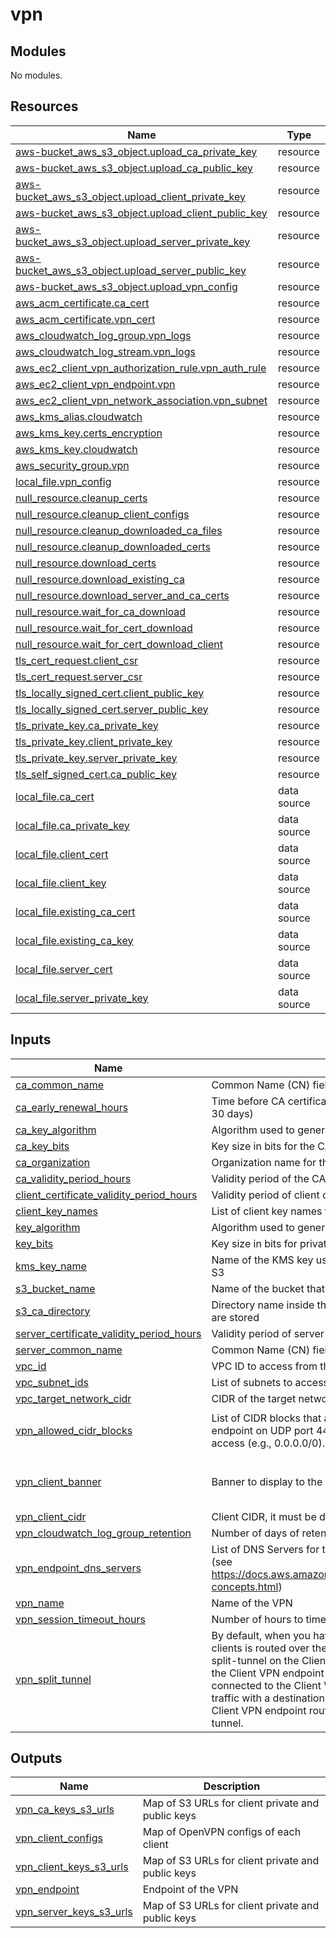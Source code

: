 # vpn

<!-- BEGIN_TF_DOCS -->
## Modules

No modules.
## Resources

| Name | Type |
|------|------|
| [aws-bucket_aws_s3_object.upload_ca_private_key](https://registry.terraform.io/providers/hashicorp/aws/latest/docs/resources/aws_s3_object) | resource |
| [aws-bucket_aws_s3_object.upload_ca_public_key](https://registry.terraform.io/providers/hashicorp/aws/latest/docs/resources/aws_s3_object) | resource |
| [aws-bucket_aws_s3_object.upload_client_private_key](https://registry.terraform.io/providers/hashicorp/aws/latest/docs/resources/aws_s3_object) | resource |
| [aws-bucket_aws_s3_object.upload_client_public_key](https://registry.terraform.io/providers/hashicorp/aws/latest/docs/resources/aws_s3_object) | resource |
| [aws-bucket_aws_s3_object.upload_server_private_key](https://registry.terraform.io/providers/hashicorp/aws/latest/docs/resources/aws_s3_object) | resource |
| [aws-bucket_aws_s3_object.upload_server_public_key](https://registry.terraform.io/providers/hashicorp/aws/latest/docs/resources/aws_s3_object) | resource |
| [aws-bucket_aws_s3_object.upload_vpn_config](https://registry.terraform.io/providers/hashicorp/aws/latest/docs/resources/aws_s3_object) | resource |
| [aws_acm_certificate.ca_cert](https://registry.terraform.io/providers/hashicorp/aws/latest/docs/resources/acm_certificate) | resource |
| [aws_acm_certificate.vpn_cert](https://registry.terraform.io/providers/hashicorp/aws/latest/docs/resources/acm_certificate) | resource |
| [aws_cloudwatch_log_group.vpn_logs](https://registry.terraform.io/providers/hashicorp/aws/latest/docs/resources/cloudwatch_log_group) | resource |
| [aws_cloudwatch_log_stream.vpn_logs](https://registry.terraform.io/providers/hashicorp/aws/latest/docs/resources/cloudwatch_log_stream) | resource |
| [aws_ec2_client_vpn_authorization_rule.vpn_auth_rule](https://registry.terraform.io/providers/hashicorp/aws/latest/docs/resources/ec2_client_vpn_authorization_rule) | resource |
| [aws_ec2_client_vpn_endpoint.vpn](https://registry.terraform.io/providers/hashicorp/aws/latest/docs/resources/ec2_client_vpn_endpoint) | resource |
| [aws_ec2_client_vpn_network_association.vpn_subnet](https://registry.terraform.io/providers/hashicorp/aws/latest/docs/resources/ec2_client_vpn_network_association) | resource |
| [aws_kms_alias.cloudwatch](https://registry.terraform.io/providers/hashicorp/aws/latest/docs/resources/kms_alias) | resource |
| [aws_kms_key.certs_encryption](https://registry.terraform.io/providers/hashicorp/aws/latest/docs/resources/kms_key) | resource |
| [aws_kms_key.cloudwatch](https://registry.terraform.io/providers/hashicorp/aws/latest/docs/resources/kms_key) | resource |
| [aws_security_group.vpn](https://registry.terraform.io/providers/hashicorp/aws/latest/docs/resources/security_group) | resource |
| [local_file.vpn_config](https://registry.terraform.io/providers/hashicorp/local/latest/docs/resources/file) | resource |
| [null_resource.cleanup_certs](https://registry.terraform.io/providers/hashicorp/null/latest/docs/resources/resource) | resource |
| [null_resource.cleanup_client_configs](https://registry.terraform.io/providers/hashicorp/null/latest/docs/resources/resource) | resource |
| [null_resource.cleanup_downloaded_ca_files](https://registry.terraform.io/providers/hashicorp/null/latest/docs/resources/resource) | resource |
| [null_resource.cleanup_downloaded_certs](https://registry.terraform.io/providers/hashicorp/null/latest/docs/resources/resource) | resource |
| [null_resource.download_certs](https://registry.terraform.io/providers/hashicorp/null/latest/docs/resources/resource) | resource |
| [null_resource.download_existing_ca](https://registry.terraform.io/providers/hashicorp/null/latest/docs/resources/resource) | resource |
| [null_resource.download_server_and_ca_certs](https://registry.terraform.io/providers/hashicorp/null/latest/docs/resources/resource) | resource |
| [null_resource.wait_for_ca_download](https://registry.terraform.io/providers/hashicorp/null/latest/docs/resources/resource) | resource |
| [null_resource.wait_for_cert_download](https://registry.terraform.io/providers/hashicorp/null/latest/docs/resources/resource) | resource |
| [null_resource.wait_for_cert_download_client](https://registry.terraform.io/providers/hashicorp/null/latest/docs/resources/resource) | resource |
| [tls_cert_request.client_csr](https://registry.terraform.io/providers/hashicorp/tls/latest/docs/resources/cert_request) | resource |
| [tls_cert_request.server_csr](https://registry.terraform.io/providers/hashicorp/tls/latest/docs/resources/cert_request) | resource |
| [tls_locally_signed_cert.client_public_key](https://registry.terraform.io/providers/hashicorp/tls/latest/docs/resources/locally_signed_cert) | resource |
| [tls_locally_signed_cert.server_public_key](https://registry.terraform.io/providers/hashicorp/tls/latest/docs/resources/locally_signed_cert) | resource |
| [tls_private_key.ca_private_key](https://registry.terraform.io/providers/hashicorp/tls/latest/docs/resources/private_key) | resource |
| [tls_private_key.client_private_key](https://registry.terraform.io/providers/hashicorp/tls/latest/docs/resources/private_key) | resource |
| [tls_private_key.server_private_key](https://registry.terraform.io/providers/hashicorp/tls/latest/docs/resources/private_key) | resource |
| [tls_self_signed_cert.ca_public_key](https://registry.terraform.io/providers/hashicorp/tls/latest/docs/resources/self_signed_cert) | resource |
| [local_file.ca_cert](https://registry.terraform.io/providers/hashicorp/local/latest/docs/data-sources/file) | data source |
| [local_file.ca_private_key](https://registry.terraform.io/providers/hashicorp/local/latest/docs/data-sources/file) | data source |
| [local_file.client_cert](https://registry.terraform.io/providers/hashicorp/local/latest/docs/data-sources/file) | data source |
| [local_file.client_key](https://registry.terraform.io/providers/hashicorp/local/latest/docs/data-sources/file) | data source |
| [local_file.existing_ca_cert](https://registry.terraform.io/providers/hashicorp/local/latest/docs/data-sources/file) | data source |
| [local_file.existing_ca_key](https://registry.terraform.io/providers/hashicorp/local/latest/docs/data-sources/file) | data source |
| [local_file.server_cert](https://registry.terraform.io/providers/hashicorp/local/latest/docs/data-sources/file) | data source |
| [local_file.server_private_key](https://registry.terraform.io/providers/hashicorp/local/latest/docs/data-sources/file) | data source |
## Inputs

| Name | Description | Type | Default | Required |
|------|-------------|------|---------|:--------:|
| <a name="input_ca_common_name"></a> [ca\_common\_name](#input\_ca\_common\_name) | Common Name (CN) field for the CA certificate | `string` | `"common.local"` | no |
| <a name="input_ca_early_renewal_hours"></a> [ca\_early\_renewal\_hours](#input\_ca\_early\_renewal\_hours) | Time before CA certificate expiration to renew it, in hours (default: 30 days) | `number` | `720` | no |
| <a name="input_ca_key_algorithm"></a> [ca\_key\_algorithm](#input\_ca\_key\_algorithm) | Algorithm used to generate the CA private key | `string` | `"RSA"` | no |
| <a name="input_ca_key_bits"></a> [ca\_key\_bits](#input\_ca\_key\_bits) | Key size in bits for the CA private key | `number` | `4096` | no |
| <a name="input_ca_organization"></a> [ca\_organization](#input\_ca\_organization) | Organization name for the CA certificate | `string` | `"Organization CA VPN"` | no |
| <a name="input_ca_validity_period_hours"></a> [ca\_validity\_period\_hours](#input\_ca\_validity\_period\_hours) | Validity period of the CA certificate in hours (default: 10 years) | `number` | `87600` | no |
| <a name="input_client_certificate_validity_period_hours"></a> [client\_certificate\_validity\_period\_hours](#input\_client\_certificate\_validity\_period\_hours) | Validity period of client certificates in hours (default: 1 year) | `number` | `8760` | no |
| <a name="input_client_key_names"></a> [client\_key\_names](#input\_client\_key\_names) | List of client key names to generate certificates for | `list(string)` | n/a | yes |
| <a name="input_key_algorithm"></a> [key\_algorithm](#input\_key\_algorithm) | Algorithm used to generate private keys (client, server) | `string` | `"RSA"` | no |
| <a name="input_key_bits"></a> [key\_bits](#input\_key\_bits) | Key size in bits for private keys (client, server) | `number` | `4096` | no |
| <a name="input_kms_key_name"></a> [kms\_key\_name](#input\_kms\_key\_name) | Name of the KMS key used for encrypting certificates and keys in S3 | `string` | `"vpn-certs-kms-key"` | no |
| <a name="input_s3_bucket_name"></a> [s3\_bucket\_name](#input\_s3\_bucket\_name) | Name of the bucket that stores the certificates and keys | `string` | n/a | yes |
| <a name="input_s3_ca_directory"></a> [s3\_ca\_directory](#input\_s3\_ca\_directory) | Directory name inside the S3 bucket where CA and certificates are stored | `string` | `"my-ca"` | no |
| <a name="input_server_certificate_validity_period_hours"></a> [server\_certificate\_validity\_period\_hours](#input\_server\_certificate\_validity\_period\_hours) | Validity period of server certificates in hours (default: 1 year) | `number` | `8760` | no |
| <a name="input_server_common_name"></a> [server\_common\_name](#input\_server\_common\_name) | Common Name (CN) field for the server certificate | `string` | `"server.common.local"` | no |
| <a name="input_vpc_id"></a> [vpc\_id](#input\_vpc\_id) | VPC ID to access from the VPN | `string` | n/a | yes |
| <a name="input_vpc_subnet_ids"></a> [vpc\_subnet\_ids](#input\_vpc\_subnet\_ids) | List of subnets to access | `set(string)` | n/a | yes |
| <a name="input_vpc_target_network_cidr"></a> [vpc\_target\_network\_cidr](#input\_vpc\_target\_network\_cidr) | CIDR of the target network to access | `string` | n/a | yes |
| <a name="input_vpn_allowed_cidr_blocks"></a> [vpn\_allowed\_cidr\_blocks](#input\_vpn\_allowed\_cidr\_blocks) | List of CIDR blocks that are allowed to access the Client VPN endpoint on UDP port 443. Use caution when allowing wide access (e.g., 0.0.0.0/0). | `list(string)` | <pre>[<br/>  "0.0.0.0/0"<br/>]</pre> | no |
| <a name="input_vpn_client_banner"></a> [vpn\_client\_banner](#input\_vpn\_client\_banner) | Banner to display to the users of the VPN | `string` | `"This VPN is for authorized users only. All activities may be monitored and recorded."` | no |
| <a name="input_vpn_client_cidr"></a> [vpn\_client\_cidr](#input\_vpn\_client\_cidr) | Client CIDR, it must be different from the primary VPC CIDR | `string` | `"172.0.0.0/22"` | no |
| <a name="input_vpn_cloudwatch_log_group_retention"></a> [vpn\_cloudwatch\_log\_group\_retention](#input\_vpn\_cloudwatch\_log\_group\_retention) | Number of days of retention to keep vpn logs | `number` | `365` | no |
| <a name="input_vpn_endpoint_dns_servers"></a> [vpn\_endpoint\_dns\_servers](#input\_vpn\_endpoint\_dns\_servers) | List of DNS Servers for the VPN, defaults on the one of the VPC (see https://docs.aws.amazon.com/vpc/latest/userguide/AmazonDNS-concepts.html) | `list(string)` | <pre>[<br/>  "169.254.169.253"<br/>]</pre> | no |
| <a name="input_vpn_name"></a> [vpn\_name](#input\_vpn\_name) | Name of the VPN | `string` | n/a | yes |
| <a name="input_vpn_session_timeout_hours"></a> [vpn\_session\_timeout\_hours](#input\_vpn\_session\_timeout\_hours) | Number of hours to timeout a session of the VPN connection | `number` | `8` | no |
| <a name="input_vpn_split_tunnel"></a> [vpn\_split\_tunnel](#input\_vpn\_split\_tunnel) | By default, when you have a Client VPN endpoint, all traffic from clients is routed over the Client VPN tunnel. When you enable split-tunnel on the Client VPN endpoint, we push the routes on the Client VPN endpoint route table to the device that is connected to the Client VPN endpoint. This ensures that only traffic with a destination to the network matching a route from the Client VPN endpoint route table is routed over the Client VPN tunnel. | `bool` | `false` | no |
## Outputs

| Name | Description |
|------|-------------|
| <a name="output_vpn_ca_keys_s3_urls"></a> [vpn\_ca\_keys\_s3\_urls](#output\_vpn\_ca\_keys\_s3\_urls) | Map of S3 URLs for client private and public keys |
| <a name="output_vpn_client_configs"></a> [vpn\_client\_configs](#output\_vpn\_client\_configs) | Map of OpenVPN configs of each client |
| <a name="output_vpn_client_keys_s3_urls"></a> [vpn\_client\_keys\_s3\_urls](#output\_vpn\_client\_keys\_s3\_urls) | Map of S3 URLs for client private and public keys |
| <a name="output_vpn_endpoint"></a> [vpn\_endpoint](#output\_vpn\_endpoint) | Endpoint of the VPN |
| <a name="output_vpn_server_keys_s3_urls"></a> [vpn\_server\_keys\_s3\_urls](#output\_vpn\_server\_keys\_s3\_urls) | Map of S3 URLs for client private and public keys |
<!-- END_TF_DOCS -->
